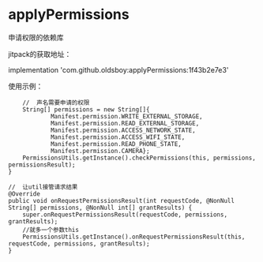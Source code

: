 # applyPermissions
申请权限的依赖库

jitpack的获取地址：

implementation 'com.github.oldsboy:applyPermissions:1f43b2e7e3'

使用示例：


        //  声名需要申请的权限
        String[] permissions = new String[]{
                Manifest.permission.WRITE_EXTERNAL_STORAGE,
                Manifest.permission.READ_EXTERNAL_STORAGE,
                Manifest.permission.ACCESS_NETWORK_STATE,
                Manifest.permission.ACCESS_WIFI_STATE,
                Manifest.permission.READ_PHONE_STATE,
                Manifest.permission.CAMERA};
        PermissionsUtils.getInstance().checkPermissions(this, permissions, permissionsResult);
    }
    
    //  让util接管请求结果
    @Override
    public void onRequestPermissionsResult(int requestCode, @NonNull String[] permissions, @NonNull int[] grantResults) {
        super.onRequestPermissionsResult(requestCode, permissions, grantResults);
        //就多一个参数this
        PermissionsUtils.getInstance().onRequestPermissionsResult(this, requestCode, permissions, grantResults);
    }
